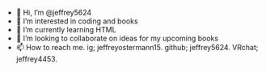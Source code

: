 - 👋 Hi, I’m @jeffrey5624
- 👀 I’m interested in coding and books
- 🌱 I’m currently learning HTML
- 💞️ I’m looking to collaborate on ideas for my upcoming books
- 📫 How to reach me. ig; jeffreyostermann15. github; jeffrey5624. VRchat; jeffrey4453.
